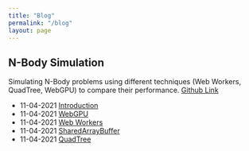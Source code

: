 ```yaml
---
title: "Blog"
permalink: "/blog"
layout: page
---
```


## N-Body Simulation

Simulating N-Body problems using different techniques (Web Workers, QuadTree, WebGPU) to compare their performance.
[Github Link](https://github.com/MangoShip/NBodyWebGPU)

- 11-04-2021 [Introduction](https://mangoship.github.io/blog/NBodyIntroduction)
- 11-04-2021 [WebGPU](https://mangoship.github.io/blog/NBodyWebGPU)
- 11-04-2021 [Web Workers](https://mangoship.github.io/blog/NBodyWebWorkers)
- 11-04-2021 [SharedArrayBuffer](https://mangoship.github.io/blog/NBodySharedArrayBuffer)
- 11-04-2021 [QuadTree](https://mangoship.github.io/blog/NBodyQuadTree)